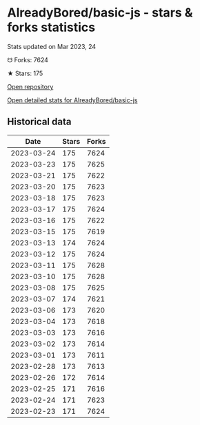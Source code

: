 # AlreadyBored/basic-js - stars & forks statistics

Stats updated on Mar 2023, 24

☋ Forks: 7624

★ Stars: 175

[Open repository](https://github.com/AlreadyBored/basic-js)

[Open detailed stats for AlreadyBored/basic-js](https://reviewgithub.com/rep/AlreadyBored/basic-js)

## Historical data
| Date | Stars | Forks |
|------|-------|-------|
| 2023-03-24 | 175 | 7624 | 
| 2023-03-23 | 175 | 7625 | 
| 2023-03-21 | 175 | 7622 | 
| 2023-03-20 | 175 | 7623 | 
| 2023-03-18 | 175 | 7623 | 
| 2023-03-17 | 175 | 7624 | 
| 2023-03-16 | 175 | 7622 | 
| 2023-03-15 | 175 | 7619 | 
| 2023-03-13 | 174 | 7624 | 
| 2023-03-12 | 175 | 7624 | 
| 2023-03-11 | 175 | 7628 | 
| 2023-03-10 | 175 | 7628 | 
| 2023-03-08 | 175 | 7625 | 
| 2023-03-07 | 174 | 7621 | 
| 2023-03-06 | 173 | 7620 | 
| 2023-03-04 | 173 | 7618 | 
| 2023-03-03 | 173 | 7616 | 
| 2023-03-02 | 173 | 7614 | 
| 2023-03-01 | 173 | 7611 | 
| 2023-02-28 | 173 | 7613 | 
| 2023-02-26 | 172 | 7614 | 
| 2023-02-25 | 171 | 7616 | 
| 2023-02-24 | 171 | 7623 | 
| 2023-02-23 | 171 | 7624 | 

